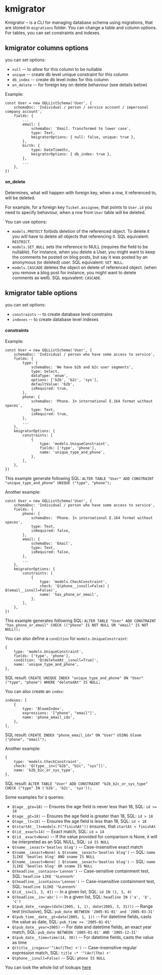 # kmigrator


Kmigrator – is a CLI for managing database schema using migrations, that are stored in `migrations` folder. 
You can change a table and column options. For tables, you can set constraints and indexes.

## kmigrator columns options

you can set options: 
 - `null` -- to allow for this column to be nullable
 - `unique` -- create db level unique constraint for this column
 - `db_index` -- create db level index for this column
 - `on_delete` -- for foreign key on delete behaviour (see details below) 

Example:

```
const User = new GQLListSchema('User', {
    schemaDoc: 'Individual / person / service account / impersonal company account',
    fields: {
        ...
        email: {
            schemaDoc: 'Email. Transformed to lower case',
            type: Text,
            kmigratorOptions: { null: false, unique: true },
        },
        birth: {
            type: DateTimeUtc,
            kmigratorOptions: { db_index: true },
        },
        ...
    },
})
```

#### on_delete

Determines, what will happen with foreign key, when a row, it referenced to, will be deleted.

For example, for a foreign key `Ticket.assignee`, that points to `User.id` you need to specify behaviour, when a row from `User` table will be deleted. 
 
You can use options:

 - `models.PROTECT` forbids deletion of the referenced object. To delete it you will have to delete all objects that referencing it. SQL equivalent: `RESTRICT`.
 - `models.SET_NULL` sets the reference to NULL (requires the field to be nullable). For instance, when you delete a User, you might want to keep the comments he posted on blog posts, but say it was posted by an anonymous (or deleted) user. SQL equivalent: `SET NULL`.
 - `models.CASCADE` deletes the object on delete of referenced object. (when you remove a blog post for instance, you might want to delete comments as well). SQL equivalent: `CASCADE`.

## kmigrator table options

you can set options: 
 - `constraints` -- to create database level constrains
 - `indexes` -- to create database level indexes

#### constraints

Example:

```
const User = new GQLListSchema('User', {
    schemaDoc: 'Individual / person who have some access to service',
    fields: {
        type: {
            schemaDoc: 'We have b2b and b2c user segments',
            type: Select,
            dataType: 'enum',
            options: ['b2b', 'b2c', 'sys'],
            defaultValue: 'b2b',
            isRequired: true,
        },
        phone: {
            schemaDoc: 'Phone. In international E.164 format without spaces',
            type: Text,
            isRequired: true,
        },
        ...
    },
    kmigratorOptions: {
        constraints: [
            {
                type: 'models.UniqueConstraint',
                fields: ['type', 'phone'],
                name: 'unique_type_and_phone',
            },
        ],
    },
})
```

This example generate following SQL: `ALTER TABLE "User" ADD CONSTRAINT "unique_type_and_phone" UNIQUE ("type", "phone");`

Another example:
```
const User = new GQLListSchema('User', {
    schemaDoc: 'Individual / person who have some access to service',
    fields: {
        phone: {
            schemaDoc: 'Phone. In international E.164 format without spaces',
            type: Text,
            isRequired: false,
        },
        email: {
            schemaDoc: 'Email',
            type: Text,
            isRequired: false,
        },
        ...
    },
    kmigratorOptions: {
        constraints: [
            {
                type: 'models.CheckConstraint',
                check: 'Q(phone__isnull=False) | Q(email__isnull=False)',
                name: 'has_phone_or_email',
            },
        ],
    },
})
```

This example generates following SQL: `ALTER TABLE "User" ADD CONSTRAINT "has_phone_or_email" CHECK (("phone" IS NOT NULL OR "email" IS NOT NULL));`

You can also define a `condition` for `models.UniqueConstraint`:

```
{
    type: 'models.UniqueConstraint',
    fields: ['type', 'phone'],
    condition: 'Q(deletedAt__isnull=True)',
    name: 'unique_type_and_phone',
},
```

SQL result: `CREATE UNIQUE INDEX "unique_type_and_phone" ON "User" ("type", "phone") WHERE "deletedAt" IS NULL;`

You can also create an `index`:

```
indexes: [
    {
        type: 'BloomIndex',
        expressions: '["phone", "email"]',
        name: 'phone_email_idx',
    },
],
```

SQL result: `CREATE INDEX "phone_email_idx" ON "User" USING bloom ("phone", "email");`

Another example:
```
{
    type: 'models.CheckConstraint',
    check: 'Q(type__in=["b2b", "b2c", "sys"])',
    name: 'b2b_b2c_or_sys_type',
},
```

SQL result: `ALTER TABLE "User" ADD CONSTRAINT "b2b_b2c_or_sys_type" CHECK ("type" IN ('b2b', 'b2c', 'sys'));`

Some examples for `Q` queries:
 - `Q(age__gte=18)` -- Ensures the age field is never less than 18, SQL: `id >= 18`
 - `Q(age__gt=18)` -- Ensures the age field is greater than 18, SQL: `id > 18`
 - `Q(age__lt=18)` -- Ensures the age field is less than 18, SQL: `id < 18`
 - `Q(startAt__lt=models.F("finishAt"))` ensures, that `startAt < finishAt`
 - `Q(id__exact=14)` -- Exact match, SQL: `id = 14`
 - `Q(id__exact=None)` -- If the value provided for comparison is None, it will be interpreted as an SQL NULL, SQL: `id IS NULL`
 - `Q(name__iexact='beatles blog')` -- Case-insensitive exact match
 - `Q(name__iexact=None) & Q(sname__iexact='beatles blog')` -- SQL: `name ILIKE 'beatles blog' AND sname IS NULL`
 - `Q(name__iexact=None) | Q(sname__iexact='beatles blog')` -- SQL: `name ILIKE 'beatles blog' OR sname IS NULL`
 - `Q(headline__contains='Lennon')` -- Case-sensitive containment test, SQL: `headline LIKE '%Lennon%'`
 - `Q(headline__icontains='Lennon')` -- Case-insensitive containment test, SQL: `headline ILIKE '%Lennon%'`
 - `Q(id__in=[1, 3, 4])` -- In a given list, SQL: `id IN (1, 3, 4)`
 - `Q(headline__in='abc')` -- In a given list, SQL: `headline IN ('a', 'b', 'c')`
 - `Q(pub_date__range=(date(2005, 1, 1), date(2005, 3, 31)))` -- Range test (inclusive), SQL: `pub_date BETWEEN '2005-01-01' and '2005-03-31'`
 - `Q(pub_time__date__gt=date(2005, 1, 1))` -- For datetime fields, casts the value as date, SQL: `pub_time >= '2005-01-01'`
 - `Q(pub_date__year=2005)` -- For date and datetime fields, an exact year match, SQL: `pub_date BETWEEN '2005-01-01' AND '2005-12-31'`
 - `Q(pub_date__time=time(14, 30))` -- For datetime fields, casts the value as time
 - `Q(title__iregex=r'^(An?|The) +')` -- Case-insensitive regular expression match, SQL: `title ~* '^(An?|The) +'`
 - `Q(phone__isnull=False)` -- SQL: `phone IS NULL`

You can look the whole list of lookups [here](https://docs.djangoproject.com/en/3.2/ref/models/querysets/#field-lookups)
